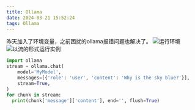 ```yaml
---
title: Ollama
date: 2024-03-21 15:52:24
tags: Ollama
---
```

昨天加入了环境变量，之前困扰的ollama报错问题也解决了。
![运行环境](../img/ollama/运行环境.png)
![以流的形式运行实例](../img/ollama/以流的形式运行实例.png)
```python
import ollama
stream = ollama.chat(
    model='MyModel',
    messages=[{'role': 'user', 'content': 'Why is the sky blue?'}],
    stream=True,
)
for chunk in stream:
  print(chunk['message']['content'], end='', flush=True)
```